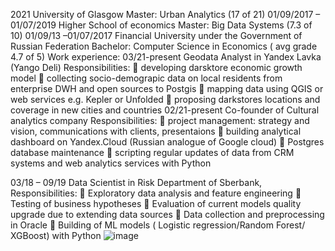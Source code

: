 2021 University of Glasgow
			       Master: Urban Analytics (17 of 21)
01/09/2017 – 01/07/2019 Higher School of economics
			       Master: Big Data Systems (7.3 of 10)
01/09/13 –01/07/2017    Financial University under the Government of Russian Federation
                                  	    Bachelor: Computer Science in Economics ( avg grade 4.7 of 5)
Work experience:
03/21-present	               Geodata Analyst in Yandex Lavka (Yango Deli)
			    Responsibilities:
	developing darsktore economic growth model
	collecting socio-demograpic data on local residents from enterprise DWH and open sources to Postgis 
	mapping data using QGIS  or web services e.g.  Kepler or Unfolded
	proposing darkstores locations and coverage in new cities and countries
02/21-present	               Co-founder of Cultural analytics company
			    Responsibilities:
	project management: strategy and vision, communications with clients, presentaions
	building analytical dashboard on Yandex.Cloud (Russian analogue of Google cloud)
	Postgres database maintenance
	scripting regular updates of data from CRM systems and web analytics services with Python

03/18 – 09/19	               Data Scientist in Risk Department of Sberbank,
			   Responsibilities:
	Exploratory data analysis and feature engineering
	Testing of business hypotheses 
	Evaluation of current models quality upgrade due to extending data sources
	Data collection and preprocessing in Oracle
	Building of ML models ( Logistic regression/Random Forest/ XGBoost) with Python 
![image](https://user-images.githubusercontent.com/34394265/145905987-725f9b5f-99a9-423a-8433-b8d157aff92f.png)
